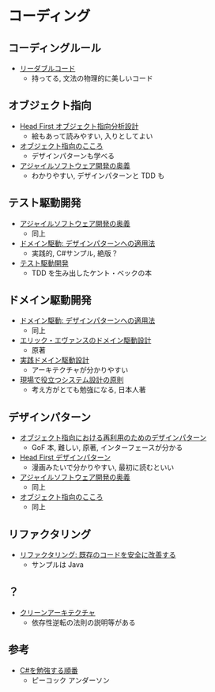 # コーディング

## コーディングルール

- [リーダブルコード](https://www.oreilly.co.jp/books/9784873115658/)
  - 持ってる, 文法の物理的に美しいコード

## オブジェクト指向

- [Head First オブジェクト指向分析設計](https://www.oreilly.co.jp/books/9784873113494/)
  - 絵もあって読みやすい, 入りとしてよい
- [オブジェクト指向のこころ](https://www.maruzen-publishing.co.jp/item/?book_no=294729)
  - デザインパターンも学べる
- [アジャイルソフトウェア開発の奥義](https://www.sbcr.jp/product/4797347784/)
  - わかりやすい, デザインパターンと TDD も

## テスト駆動開発

- [アジャイルソフトウェア開発の奥義](https://www.sbcr.jp/product/4797347784/)
  - 同上
- [ドメイン駆動: デザインパターンへの適用法](https://ndlsearch.ndl.go.jp/books/R100000002-I000009307504)
  - 実践的, C#サンプル, 絶版？
- [テスト駆動開発](https://shop.ohmsha.co.jp/shopdetail/000000004967/)
  - TDD を生み出したケント・ベックの本

## ドメイン駆動開発

- [ドメイン駆動: デザインパターンへの適用法](https://ndlsearch.ndl.go.jp/books/R100000002-I000009307504)
  - 同上
- [エリック・エヴァンスのドメイン駆動設計](https://www.shoeisha.co.jp/book/detail/9784798126708)
  - 原著
- [実践ドメイン駆動設計](https://www.shoeisha.co.jp/book/detail/9784798131610)
  - アーキテクチャが分かりやすい
- [現場で役立つシステム設計の原則](https://gihyo.jp/book/2017/978-4-7741-9087-7)
  - 考え方がとても勉強になる, 日本人著

## デザインパターン

- [オブジェクト指向における再利用のためのデザインパターン](https://www.sbcr.jp/product/4797311126/)
  - GoF 本, 難しい, 原著, インターフェースが分かる
- [Head First デザインパターン](https://www.oreilly.co.jp/books/9784873119762/)
  - 漫画みたいで分かりやすい, 最初に読むといい
- [アジャイルソフトウェア開発の奥義](https://www.sbcr.jp/product/4797347784/)
  - 同上
- [オブジェクト指向のこころ](https://www.maruzen-publishing.co.jp/item/?book_no=294729)
  - 同上

## リファクタリング

- [リファクタリング: 既存のコードを安全に改善する](https://www.ohmsha.co.jp/book/9784274224546/)
  - サンプルは Java

## ？

- [クリーンアーキテクチャ](https://www.amazon.co.jp/dp/4048930656)
  - 依存性逆転の法則の説明等がある

## 参考

- [C#を勉強する順番](https://yayoi-kkjp.udemy.com/course/cs-study7step/)
  - ピーコック アンダーソン
